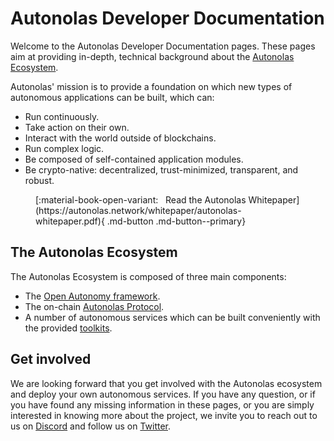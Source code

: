 # Autonolas Developer Documentation

Welcome to the Autonolas Developer Documentation pages. These pages aim at providing in-depth, technical background about the [Autonolas Ecosystem](#the-autonolas-ecosystem).

Autonolas' mission is to provide a foundation on which new types of autonomous applications can be built, which can:

* Run continuously.
* Take action on their own.
* Interact with the world outside of blockchains.
* Run complex logic.
* Be composed of self-contained application modules.
* Be crypto-native: decentralized, trust-minimized, transparent, and robust.



<figure markdown>
[:material-book-open-variant: &nbsp; Read the Autonolas Whitepaper](https://autonolas.network/whitepaper/autonolas-whitepaper.pdf){ .md-button .md-button--primary}
</figure>

## The Autonolas Ecosystem

The Autonolas Ecosystem is composed of three main components:

* The [Open Autonomy framework](https://docs.autonolas.network/open-autonomy/).
* The on-chain [Autonolas Protocol](https://docs.autonolas.network/protocol/).
* A number of autonomous services which can be built conveniently with the provided [toolkits](https://docs.autonolas.network/products/).

## Get involved

We are looking forward that you get involved with the Autonolas ecosystem and deploy your own autonomous services. If you have any question, or if you have found any missing information in these pages, or you are simply interested in knowing more about the project, we invite you to reach out to us on [Discord](https://discord.gg/RHY6eJ35ar) and follow us on [Twitter](http://twitter.com/autonolas).

